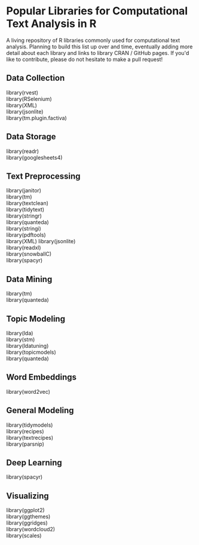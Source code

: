 # Popular Libraries for Computational Text Analysis in R

A living repository of R libraries commonly used for computational text analysis. Planning to build this list up over and time, eventually adding more detail about each library and links to library CRAN / GitHub pages. If you'd like to contribute, please do not hesitate to make a pull request!

## Data Collection
library(rvest)\
library(RSelenium)\
library(XML)\
library(jsonlite)\
library(tm.plugin.factiva)

## Data Storage
library(readr)\
library(googlesheets4)

## Text Preprocessing
library(janitor)\
library(tm)\
library(textclean)\
library(tidytext)\
library(stringr)\
library(quanteda)\
library(stringi)\
library(pdftools)\
library(XML)
library(jsonlite)\
library(readxl)\
library(snowballC)\
library(spacyr)

## Data Mining
library(tm)\
library(quanteda)

## Topic Modeling
library(lda)\
library(stm)\
library(ldatuning)\
library(topicmodels)\
library(quanteda)

## Word Embeddings
library(word2vec)

## General Modeling
library(tidymodels)\
library(recipes)\
library(textrecipes)\
library(parsnip)

## Deep Learning
library(spacyr)

## Visualizing
library(ggplot2)\
library(ggthemes)\
library(ggridges)\
library(wordcloud2)\
library(scales)
